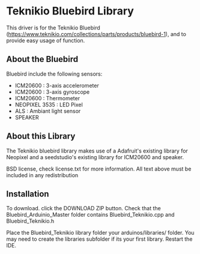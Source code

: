 # Teknikio Bluebird Library

This driver is for the Teknikio Bluebird (https://www.teknikio.com/collections/parts/products/bluebird-1), and to provide easy usage of function.

## About the Bluebird ##

Bluebird include the following sensors:

- ICM20600 : 3-axis accelerometer 
- ICM20600 : 3-axis gyroscope
- ICM20600 : Thermometer
- NEOPIXEL 3535 : LED Pixel
- ALS : Ambiant light sensor
- SPEAKER

## About this Library ##

The Teknikio bluebird library makes use of a Adafruit's existing library for Neopixel and a seedstudio's existing library for ICM20600 and speaker.


BSD license, check license.txt for more information. All text above must be included in any redistribution

## Installation
To download. click the DOWNLOAD ZIP button. Check that the Bluebird_Arduinio_Master folder contains Bluebird_Teknikio.cpp and Bluebird_Teknikio.h

Place the Bluebird_Teknikio library folder your arduinos/libraries/ folder. You may need to create the libraries subfolder if its your first library. Restart the IDE.
